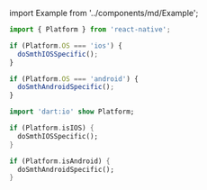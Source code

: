 import Example from '../components/md/Example';

<Example reactnative>

```js
import { Platform } from 'react-native';

if (Platform.OS === 'ios') {
  doSmthIOSSpecific();
}

if (Platform.OS === 'android') {
  doSmthAndroidSpecific();
}
```

</Example>

<Example flutter>

```dart
import 'dart:io' show Platform;

if (Platform.isIOS) {
  doSmthIOSSpecific();
}

if (Platform.isAndroid) {
  doSmthAndroidSpecific();
}
```

</Example>
